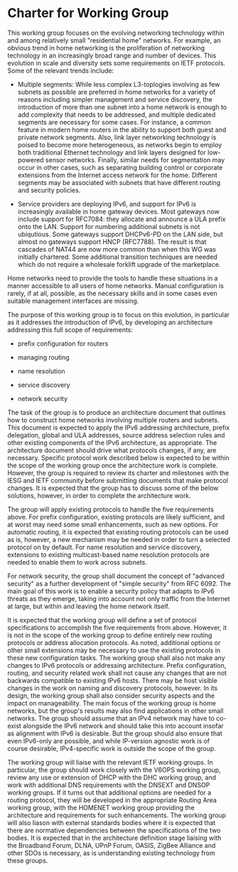 # Charter for Working Group

This working group focuses on the evolving networking technology within and among relatively small "residential home" networks.
For example, an obvious trend in home networking is the proliferation of networking technology in an increasingly broad range and number of devices.
This evolution in scale and diversity sets some requirements on IETF protocols.
Some of the relevant trends include:

* Multiple segments: While less complex L3-toplogies involving as few subnets as possible are preferred in home networks for a variety of reasons including simpler management and service discovery, the introduction of more than one subnet into a home network is enough to add complexity that needs to be addressed, and multiple dedicated segments are necessary for some cases.
For instance, a common feature in modern home routers in the ability to support both guest and private network segments.
Also, link layer networking technology is poised to become more heterogeneous, as networks begin to employ both traditional Ethernet technology and link layers designed for low-powered sensor networks.
Finally, similar needs for segmentation may occur in other cases, such as separating building control or corporate extensions from the Internet access network for the home.
Different segments may be associated with subnets that have different routing and security policies.

* Service providers are deploying IPv6, and support for IPv6 is increasingly available in home gateway devices.
Most gateways now include support for RFC7084: they allocate and announce a ULA prefix onto the LAN.
Support for numbering additional subnets is not ubiqutious.
Some gateways support DHCPv6-PD on the LAN side, but almost no gateways support HNCP (RFC7788).
The result is that cascades of NAT44 are now more common than when this WG was initially chartered.
Some additional transition techniques are needed which do not require a wholesale forklift upgrade of the marketplace.

Home networks need to provide the tools to handle these situations in a manner accessible to all users of home networks.
Manual configuration is rarely, if at all, possible, as the necessary skills and in some cases even suitable management interfaces are missing.

The purpose of this working group is to focus on this evolution, in particular as it addresses the introduction of IPv6, by developing an architecture addressing this full scope of requirements:

* prefix configuration for routers

* managing routing

* name resolution

* service discovery

* network security

The task of the group is to produce an architecture document that outlines how to construct home networks involving multiple routers and subnets.
This document is expected to apply the IPv6 addressing architecture, prefix delegation, global and ULA addresses, source address selection rules and other existing components of the IPv6 architecture, as appropriate. The architecture document should drive what protocols changes, if any, are necessary.
Specific protocol work described below is expected to be within the scope of the working group once the architecture work is complete.
However, the group is required to review its charter and milestones with the IESG and IETF community before submitting documents that make protocol changes.
It is expected that the group has to discuss some of the below solutions, however, in order to complete the architecture work.

The group will apply existing protocols to handle the five requirements above.
For prefix configuration, existing protocols are likely sufficient, and at worst may need some small enhancements, such as new options.
For automatic routing, it is expected that existing routing protocols can be used as is, however, a new mechanism may be needed in order to turn a selected protocol on by default.
For name resolution and service discovery, extensions to existing multicast-based name resolution protocols are needed to enable them to work across subnets.

For network security, the group shall document the concept of "advanced security" as a further development of "simple security" from RFC 6092.
The main goal of this work is to enable a security policy that adapts to IPv6 threats as they emerge, taking into account not only traffic from the Internet at large, but within and leaving the home network itself.

It is expected that the working group will define a set of protocol specifications to accomplish the five requirements from above.
However, it is not in the scope of the working group to define entirely new routing protocols or address allocation protocols.
As noted, additional options or other small extensions may be necessary to use the existing protocols in these new configuration tasks.
The working group shall also not make any changes to IPv6 protocols or addressing architecture.
Prefix configuration, routing, and security related work shall not cause any changes that are not backwards compatible to existing IPv6 hosts.
There may be host visible changes in the work on naming and discovery protocols, however.
In its design, the working group shall also consider security aspects and the impact on manageability.
The main focus of the working group is home networks, but the group's results may also find applications in other small networks.
The group should assume that an IPv4 network may have to co-exist alongside the IPv6 network and should take this into account insofar as alignment with IPv6 is desirable.
But the group should also ensure that even IPv6-only are possible, and while IP-version agnostic work is of course desirable, IPv4-specific work is outside the scope of the group.

The working group will liaise with the relevant IETF working groups.
In particular, the group should work closely with the V6OPS working group, review any use or extension of DHCP with the DHC working group, and work with additional DNS requirements with the DNSEXT and DNSOP working groups.
If it turns out that additional options are needed for a routing protocol, they will be developed in the appropriate Routing Area working group, with the HOMENET working group providing the architecture and requirements for such enhancements.
The working group will also liason with external standards bodies where it is expected that there are normative dependencies between the specifications of the two bodies.
It is expected that in the architecture definition stage liaising with the Broadband Forum, DLNA, UPnP Forum, OASIS, ZigBee Alliance and other SDOs is necessary, as is understanding existing technology from these groups.

